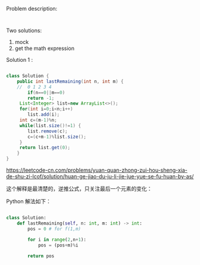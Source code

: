 
Problem description:

```


```

Two solutions:

1. mock
2. get the math expression

Solution 1 :

```Java

class Solution {
    public int lastRemaining(int n, int m) {
    //  0 1 2 3 4 
        if(n==0||m==0)
		return -1;
     List<Integer> list=new ArrayList<>();
     for(int i=0;i<n;i++)
     	list.add(i);
     int c=(m-1)%n;
     while(list.size()!=1) {
     	list.remove(c);
     	c=(c+m-1)%list.size();  
     }
     return list.get(0);
    }
}


```


https://leetcode-cn.com/problems/yuan-quan-zhong-zui-hou-sheng-xia-de-shu-zi-lcof/solution/huan-ge-jiao-du-ju-li-jie-jue-yue-se-fu-huan-by-as/

这个解释是最清楚的，逆推公式，只关注最后一个元素的变化：

Python 解法如下：

```Python

class Solution:
    def lastRemaining(self, n: int, m: int) -> int:
        pos = 0 # for f(1,m)

        for i in range(2,n+1):
            pos = (pos+m)%i 
        
        return pos

```

